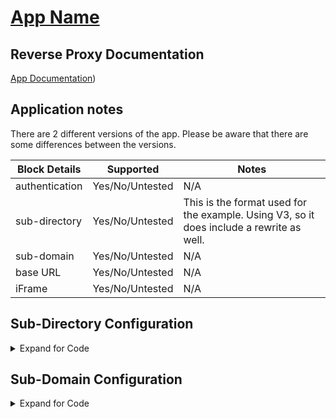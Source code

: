 <!-- This should be the app name and the URL to the app site -->
<!-- If major revisions exist of an app that change the RP support follow the app name with V# -->
# [App Name](https://github.com/1activegeek/nginx-config-collection/blob/master/-template-/appname.md)

## Reverse Proxy Documentation
<!-- This should point to any provided documentation by the app developer -->
<!-- Additionally if available, any important notes about RP from app developer -->
[App Documentation](https://github.com/1activegeek/nginx-config-collection/blob/master/-template-/appname.md))

## Application notes
<!-- This should be used to highlight/outline any special notes, or important points about the configs -->
There are 2 different versions of the app. Please be aware that there are some differences between the versions.

<!-- This will be used to outline all the pertinent block details -->
Block Details | Supported | Notes
------ | ------ | ------
authentication | Yes/No/Untested | N/A
sub-directory | Yes/No/Untested | This is the format used for the example. Using V3, so it does include a rewrite as well.
sub-domain | Yes/No/Untested | N/A
base URL | Yes/No/Untested | N/A
iFrame | Yes/No/Untested | N/A

<!-- This is to be used to show code for a sub-directory config -->
## Sub-Directory Configuration

<details>

<summary> Expand for Code </summary>

### appname.conf
```nginx
## Main server block to redirect traffic from HTTP to HTTPS
server {
  listen 80;
  server_name <fqdn>;
  return 301 https://$host$request_uri;
}

## Main server block for HTTPS
server {
  listen 443 ssl;

  root /config/www;
  index index.html index.htm index.php;

  server_name <fqdn>;

  ssl_certificate /config/keys/letsencrypt/fullchain.pem;
  ssl_certificate_key /config/keys/letsencrypt/privkey.pem;

## Strong Security recommended settings per cipherli.st
  ssl_protocols TLSv1.2;
  ssl_prefer_server_ciphers on;
  ssl_dhparam /config/nginx/dhparams.pem;
  ssl_ciphers ECDHE-RSA-AES256-GCM-SHA512:DHE-RSA-AES256-GCM-SHA512:ECDHE-RSA-AES256-GCM-SHA384:DHE-RSA-AES256-GCM-SHA384:ECDHE-RSA-AES256-SHA384;
  ssl_ecdh_curve secp384r1; # Requires nginx >= 1.1.0
  ssl_session_timeout  10m;
  ssl_session_cache shared:SSL:10m;
  ssl_session_tickets off; # Requires nginx >= 1.5.9
  ssl_stapling on; # Requires nginx >= 1.3.7
  ssl_stapling_verify on; # Requires nginx => 1.3.7
  add_header Strict-Transport-Security "max-age=63072000; includeSubDomains; preload";
  add_header X-Frame-Options SAMEORIGIN;
  add_header X-Content-Type-Options nosniff;
  add_header X-XSS-Protection "1; mode=block";
  add_header X-Robots-Tag none;

  client_max_body_size 0;

  location /<baseurl>/ {
    proxy_pass  http://<hostname>:<port>/;
    include /config/nginx/proxy.conf;
  }
```
### Proxy.conf
```nginx
client_max_body_size 10m;
client_body_buffer_size 128k;

#Timeout if the real server is dead
proxy_next_upstream error timeout invalid_header http_500 http_502 http_503;

# Advanced Proxy Config
send_timeout 5m;
proxy_read_timeout 240;
proxy_send_timeout 240;
proxy_connect_timeout 240;

# Basic Proxy Config
proxy_set_header X-Real-IP $remote_addr;
proxy_set_header X-Forwarded-For $proxy_add_x_forwarded_for;
proxy_set_header X-Forwarded-Proto $scheme;
proxy_redirect  http://  $scheme://;
proxy_http_version 1.1;
proxy_no_cache $cookie_session;
proxy_buffers 32 4k;
```

</details>

<!-- This is to be used to show code for a sub-domain config -->
## Sub-Domain Configuration

<details>

<summary> Expand for Code </summary>

### appname.conf
```nginx
## Main server block to redirect traffic from HTTP to HTTPS
server {
  listen 80;
  server_name <fqdn>;
  return 301 https://$host$request_uri;
}

## Main server block for HTTPS
server {
  listen 443 ssl;

  root /config/www;
  index index.html index.htm index.php;

  server_name <fqdn>;

  ssl_certificate /config/keys/letsencrypt/fullchain.pem;
  ssl_certificate_key /config/keys/letsencrypt/privkey.pem;

## Strong Security recommended settings per cipherli.st
  ssl_protocols TLSv1.2;
  ssl_prefer_server_ciphers on;
  ssl_dhparam /config/nginx/dhparams.pem;
  ssl_ciphers ECDHE-RSA-AES256-GCM-SHA512:DHE-RSA-AES256-GCM-SHA512:ECDHE-RSA-AES256-GCM-SHA384:DHE-RSA-AES256-GCM-SHA384:ECDHE-RSA-AES256-SHA384;
  ssl_ecdh_curve secp384r1; # Requires nginx >= 1.1.0
  ssl_session_timeout  10m;
  ssl_session_cache shared:SSL:10m;
  ssl_session_tickets off; # Requires nginx >= 1.5.9
  ssl_stapling on; # Requires nginx >= 1.3.7
  ssl_stapling_verify on; # Requires nginx => 1.3.7
  add_header Strict-Transport-Security "max-age=63072000; includeSubDomains; preload";
  add_header X-Frame-Options SAMEORIGIN;
  add_header X-Content-Type-Options nosniff;
  add_header X-XSS-Protection "1; mode=block";
  add_header X-Robots-Tag none;

  client_max_body_size 0;

  location / {
    proxy_pass  http://<hostname>:<port>/;
    include /config/nginx/proxy.conf;
  }
```
### proxy.conf
```nginx
client_max_body_size 10m;
client_body_buffer_size 128k;

#Timeout if the real server is dead
proxy_next_upstream error timeout invalid_header http_500 http_502 http_503;

# Advanced Proxy Config
send_timeout 5m;
proxy_read_timeout 240;
proxy_send_timeout 240;
proxy_connect_timeout 240;

# Basic Proxy Config
proxy_set_header X-Real-IP $remote_addr;
proxy_set_header X-Forwarded-For $proxy_add_x_forwarded_for;
proxy_set_header X-Forwarded-Proto $scheme;
proxy_redirect  http://  $scheme://;
proxy_http_version 1.1;
proxy_no_cache $cookie_session;
proxy_buffers 32 4k;
```

</details>
